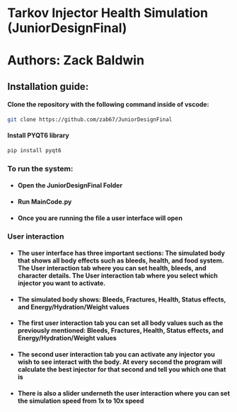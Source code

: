# Tarkov Injector Health Simulation (JuniorDesignFinal) 
# Authors: Zack Baldwin

## Installation guide:

#### Clone the repository with the following command inside of vscode:
```bash
git clone https://github.com/zab67/JuniorDesignFinal
```
#### Install PYQT6 library 
```bash
pip install pyqt6
```
### To run the system:
- #### Open the JuniorDesignFinal Folder
- #### Run MainCode.py
- #### Once you are running the file a user interface will open

### User interaction
- #### The user interface has three important sections: The simulated body that shows all body effects such as bleeds, health, and food system. The User interaction tab where you can set health, bleeds, and character details. The User interaction tab where you select which injector you want to activate.
- #### The simulated body shows: Bleeds, Fractures, Health, Status effects, and Energy/Hydration/Weight values
- #### The first user interaction tab you can set all body values such as the previously mentioned: Bleeds, Fractures, Health, Status effects, and Energy/Hydration/Weight values
- #### The second user interaction tab you can activate any injector you wish to see interact with the body. At every second the program will calculate the best injector for that second and tell you which one that is
- #### There is also a slider underneth the user interaction where you can set the simulation speed from 1x to 10x speed

